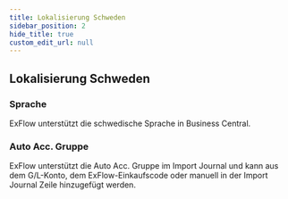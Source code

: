 ```yaml
---
title: Lokalisierung Schweden
sidebar_position: 2
hide_title: true
custom_edit_url: null
---
```

## Lokalisierung Schweden

### Sprache

ExFlow unterstützt die schwedische Sprache in Business Central.

### Auto Acc. Gruppe

ExFlow unterstützt die Auto Acc. Gruppe im Import Journal und kann aus
dem G/L-Konto, dem ExFlow-Einkaufscode oder manuell in der Import Journal
Zeile hinzugefügt werden.
